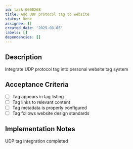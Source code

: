 ```yaml
---
id: task-0000268
title: Add UDP protocol tag to website
status: Done
assignee: []
created_date: '2025-08-05'
labels: []
dependencies: []
---
```


## Description

Integrate UDP protocol tag into personal website tag system

## Acceptance Criteria

- [ ] Tag appears in tag listing
- [ ] Tag links to relevant content
- [ ] Tag metadata is properly configured
- [ ] Tag follows website design standards

## Implementation Notes

UDP tag integration completed
